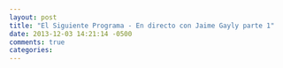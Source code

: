 ```yaml
---
layout: post
title: "El Siguiente Programa - En directo con Jaime Gayly parte 1"
date: 2013-12-03 14:21:14 -0500
comments: true
categories: 
---
```

